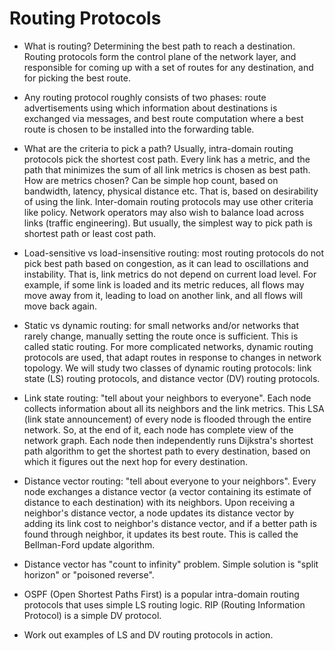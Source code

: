 Routing Protocols
==================

* What is routing? Determining the best path to reach a
  destination. Routing protocols form the control plane of the network
  layer, and responsible for coming up with a set of routes for any
  destination, and for picking the best route.

* Any routing protocol roughly consists of two phases: route
  advertisements using which information about destinations is
  exchanged via messages, and best route computation where a best
  route is chosen to be installed into the forwarding table.

* What are the criteria to pick a path? Usually, intra-domain routing
  protocols pick the shortest cost path. Every link has a metric, and
  the path that minimizes the sum of all link metrics is chosen as
  best path. How are metrics chosen? Can be simple hop count, based on
  bandwidth, latency, physical distance etc. That is, based on
  desirability of using the link. Inter-domain routing protocols may
  use other criteria like policy. Network operators may also wish to
  balance load across links (traffic engineering). But usually, the
  simplest way to pick path is shortest path or least cost path.

* Load-sensitive vs load-insensitive routing: most routing protocols
  do not pick best path based on congestion, as it can lead to
  oscillations and instability. That is, link metrics do not depend on
  current load level. For example, if some link is loaded and its
  metric reduces, all flows may move away from it, leading to load on
  another link, and all flows will move back again.

* Static vs dynamic routing: for small networks and/or networks that
  rarely change, manually setting the route once is sufficient. This
  is called static routing. For more complicated networks, dynamic
  routing protocols are used, that adapt routes in response to changes
  in network topology. We will study two classes of dynamic routing
  protocols: link state (LS) routing protocols, and distance vector
  (DV) routing protocols.

* Link state routing: "tell about your neighbors to everyone". Each
  node collects information about all its neighbors and the link
  metrics. This LSA (link state announcement) of every node is flooded
  through the entire network. So, at the end of it, each node has
  complete view of the network graph. Each node then independently
  runs Dijkstra's shortest path algorithm to get the shortest path to
  every destination, based on which it figures out the next hop for
  every destination.

* Distance vector routing: "tell about everyone to your
  neighbors". Every node exchanges a distance vector (a vector
  containing its estimate of distance to each destination) with its
  neighbors. Upon receiving a neighbor's distance vector, a node
  updates its distance vector by adding its link cost to neighbor's
  distance vector, and if a better path is found through neighbor, it
  updates its best route. This is called the Bellman-Ford update
  algorithm.

* Distance vector has "count to infinity" problem. Simple solution
  is "split horizon" or "poisoned reverse".

* OSPF (Open Shortest Paths First) is a popular intra-domain routing
  protocols that uses simple LS routing logic. RIP (Routing
  Information Protocol) is a simple DV protocol.

* Work out examples of LS and DV routing protocols in action.

